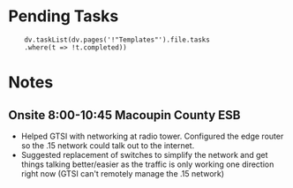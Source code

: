 
# Pending Tasks
```dataviewjs
	dv.taskList(dv.pages('!"Templates"').file.tasks
	.where(t => !t.completed))
```

# Notes


## Onsite 8:00-10:45 Macoupin County ESB

- Helped GTSI with networking at radio tower. Configured the edge router so the .15 network could talk out to the internet.
- Suggested replacement of switches to simplify the network and get things talking better/easier as the traffic is only working one direction right now (GTSI can't remotely manage the .15 network)

